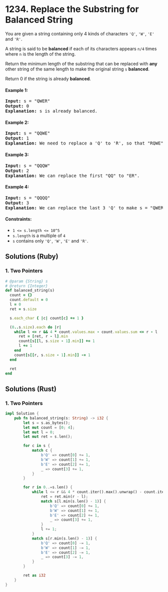 # 1234. Replace the Substring for Balanced String
You are given a string containing only 4 kinds of characters `'Q'`, `'W'`, `'E'` and `'R'`.

A string is said to be **balanced** if each of its characters appears `n/4` times where `n` is the length of the string.

Return the minimum length of the substring that can be replaced with **any** other string of the same length to make the original string `s` **balanced**.

Return 0 if the string is already **balanced**.

#### Example 1:
<pre>
<strong>Input:</strong> s = "QWER"
<strong>Output:</strong> 0
<strong>Explanation:</strong> s is already balanced.
</pre>

#### Example 2:
<pre>
<strong>Input:</strong> s = "QQWE"
<strong>Output:</strong> 1
<strong>Explanation:</strong> We need to replace a 'Q' to 'R', so that "RQWE" (or "QRWE") is balanced.
</pre>

#### Example 3:
<pre>
<strong>Input:</strong> s = "QQQW"
<strong>Output:</strong> 2
<strong>Explanation:</strong> We can replace the first "QQ" to "ER".
</pre>

#### Example 4:
<pre>
<strong>Input:</strong> s = "QQQQ"
<strong>Output:</strong> 3
<strong>Explanation:</strong> We can replace the last 3 'Q' to make s = "QWER".
</pre>

#### Constraints:
* `1 <= s.length <= 10^5`
* `s.length` is a multiple of `4`
* `s` contains only `'Q'`, `'W'`, `'E'` and `'R'`.

## Solutions (Ruby)

### 1. Two Pointers
```Ruby
# @param {String} s
# @return {Integer}
def balanced_string(s)
  count = {}
  count.default = 0
  l = 0
  ret = s.size

  s.each_char { |c| count[c] += 1 }

  (0..s.size).each do |r|
    while l <= r && 4 * count.values.max - count.values.sum <= r - l
      ret = [ret, r - l].min
      count[s[[l, s.size - 1].min]] += 1
      l += 1
    end
    count[s[[r, s.size - 1].min]] -= 1
  end

  ret
end
```

## Solutions (Rust)

### 1. Two Pointers
```Rust
impl Solution {
    pub fn balanced_string(s: String) -> i32 {
        let s = s.as_bytes();
        let mut count = [0; 4];
        let mut l = 0;
        let mut ret = s.len();

        for c in s {
            match c {
                b'Q' => count[0] += 1,
                b'W' => count[1] += 1,
                b'E' => count[2] += 1,
                _ => count[3] += 1,
            }
        }

        for r in 0..=s.len() {
            while l <= r && 4 * count.iter().max().unwrap() - count.iter().sum::<usize>() <= r - l {
                ret = ret.min(r - l);
                match s[l.min(s.len() - 1)] {
                    b'Q' => count[0] += 1,
                    b'W' => count[1] += 1,
                    b'E' => count[2] += 1,
                    _ => count[3] += 1,
                }
                l += 1;
            }
            match s[r.min(s.len() - 1)] {
                b'Q' => count[0] -= 1,
                b'W' => count[1] -= 1,
                b'E' => count[2] -= 1,
                _ => count[3] -= 1,
            }
        }

        ret as i32
    }
}
```
